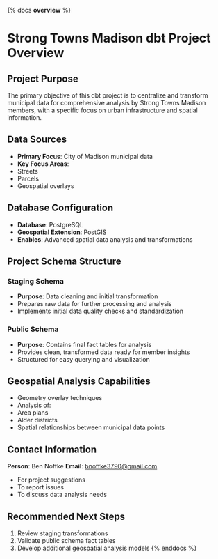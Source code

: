 {% docs __overview__ %}
# Strong Towns Madison dbt Project Overview

## Project Purpose
The primary objective of this dbt project is to centralize and transform municipal data for comprehensive analysis by Strong Towns Madison members, with a specific focus on urban infrastructure and spatial information.

## Data Sources
- **Primary Focus**: City of Madison municipal data
- **Key Focus Areas**: 
 - Streets
 - Parcels
 - Geospatial overlays

## Database Configuration
- **Database**: PostgreSQL
- **Geospatial Extension**: PostGIS
- **Enables**: Advanced spatial data analysis and transformations

## Project Schema Structure

### Staging Schema
- **Purpose**: Data cleaning and initial transformation
- Prepares raw data for further processing and analysis
- Implements initial data quality checks and standardization

### Public Schema
- **Purpose**: Contains final fact tables for analysis
- Provides clean, transformed data ready for member insights
- Structured for easy querying and visualization

## Geospatial Analysis Capabilities
- Geometry overlay techniques
- Analysis of:
 - Area plans
 - Alder districts
 - Spatial relationships between municipal data points

## Contact Information
**Person**: Ben Noffke
**Email**: bnoffke3790@gmail.com
- For project suggestions
- To report issues
- To discuss data analysis needs

## Recommended Next Steps
1. Review staging transformations
2. Validate public schema fact tables
3. Develop additional geospatial analysis models
{% enddocs %}